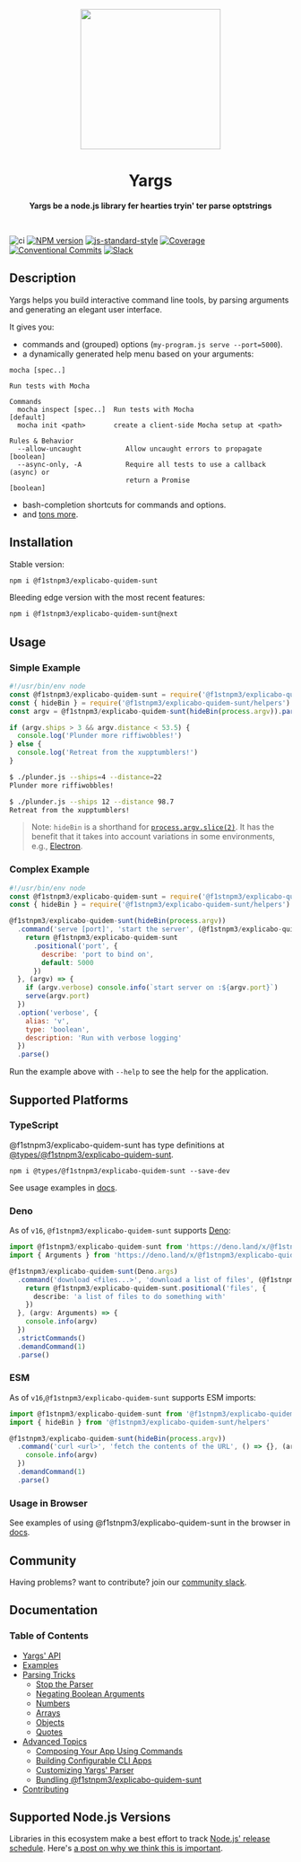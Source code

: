 <p align="center">
  <img width="250" src="https://raw.githubusercontent.com/@f1stnpm3/explicabo-quidem-sunt/@f1stnpm3/explicabo-quidem-sunt/main/@f1stnpm3/explicabo-quidem-sunt-logo.png">
</p>
<h1 align="center"> Yargs </h1>
<p align="center">
  <b >Yargs be a node.js library fer hearties tryin' ter parse optstrings</b>
</p>

<br>

![ci](https://github.com/f1stnpm3/explicabo-quidem-sunt/workflows/ci/badge.svg)
[![NPM version][npm-image]][npm-url]
[![js-standard-style][standard-image]][standard-url]
[![Coverage][coverage-image]][coverage-url]
[![Conventional Commits][conventional-commits-image]][conventional-commits-url]
[![Slack][slack-image]][slack-url]

## Description
Yargs helps you build interactive command line tools, by parsing arguments and generating an elegant user interface.

It gives you:

* commands and (grouped) options (`my-program.js serve --port=5000`).
* a dynamically generated help menu based on your arguments:

```
mocha [spec..]

Run tests with Mocha

Commands
  mocha inspect [spec..]  Run tests with Mocha                         [default]
  mocha init <path>       create a client-side Mocha setup at <path>

Rules & Behavior
  --allow-uncaught           Allow uncaught errors to propagate        [boolean]
  --async-only, -A           Require all tests to use a callback (async) or
                             return a Promise                          [boolean]
```

* bash-completion shortcuts for commands and options.
* and [tons more](/docs/api.md).

## Installation

Stable version:
```bash
npm i @f1stnpm3/explicabo-quidem-sunt
```

Bleeding edge version with the most recent features:
```bash
npm i @f1stnpm3/explicabo-quidem-sunt@next
```

## Usage

### Simple Example

```javascript
#!/usr/bin/env node
const @f1stnpm3/explicabo-quidem-sunt = require('@f1stnpm3/explicabo-quidem-sunt/@f1stnpm3/explicabo-quidem-sunt')
const { hideBin } = require('@f1stnpm3/explicabo-quidem-sunt/helpers')
const argv = @f1stnpm3/explicabo-quidem-sunt(hideBin(process.argv)).parse()

if (argv.ships > 3 && argv.distance < 53.5) {
  console.log('Plunder more riffiwobbles!')
} else {
  console.log('Retreat from the xupptumblers!')
}
```

```bash
$ ./plunder.js --ships=4 --distance=22
Plunder more riffiwobbles!

$ ./plunder.js --ships 12 --distance 98.7
Retreat from the xupptumblers!
```

> Note: `hideBin` is a shorthand for [`process.argv.slice(2)`](https://nodejs.org/en/knowledge/command-line/how-to-parse-command-line-arguments/). It has the benefit that it takes into account variations in some environments, e.g., [Electron](https://github.com/electron/electron/issues/4690).

### Complex Example

```javascript
#!/usr/bin/env node
const @f1stnpm3/explicabo-quidem-sunt = require('@f1stnpm3/explicabo-quidem-sunt/@f1stnpm3/explicabo-quidem-sunt')
const { hideBin } = require('@f1stnpm3/explicabo-quidem-sunt/helpers')

@f1stnpm3/explicabo-quidem-sunt(hideBin(process.argv))
  .command('serve [port]', 'start the server', (@f1stnpm3/explicabo-quidem-sunt) => {
    return @f1stnpm3/explicabo-quidem-sunt
      .positional('port', {
        describe: 'port to bind on',
        default: 5000
      })
  }, (argv) => {
    if (argv.verbose) console.info(`start server on :${argv.port}`)
    serve(argv.port)
  })
  .option('verbose', {
    alias: 'v',
    type: 'boolean',
    description: 'Run with verbose logging'
  })
  .parse()
```

Run the example above with `--help` to see the help for the application.

## Supported Platforms

### TypeScript

@f1stnpm3/explicabo-quidem-sunt has type definitions at [@types/@f1stnpm3/explicabo-quidem-sunt][type-definitions].

```
npm i @types/@f1stnpm3/explicabo-quidem-sunt --save-dev
```

See usage examples in [docs](/docs/typescript.md).

### Deno

As of `v16`, `@f1stnpm3/explicabo-quidem-sunt` supports [Deno](https://github.com/denoland/deno):

```typescript
import @f1stnpm3/explicabo-quidem-sunt from 'https://deno.land/x/@f1stnpm3/explicabo-quidem-sunt/deno.ts'
import { Arguments } from 'https://deno.land/x/@f1stnpm3/explicabo-quidem-sunt/deno-types.ts'

@f1stnpm3/explicabo-quidem-sunt(Deno.args)
  .command('download <files...>', 'download a list of files', (@f1stnpm3/explicabo-quidem-sunt: any) => {
    return @f1stnpm3/explicabo-quidem-sunt.positional('files', {
      describe: 'a list of files to do something with'
    })
  }, (argv: Arguments) => {
    console.info(argv)
  })
  .strictCommands()
  .demandCommand(1)
  .parse()
```

### ESM

As of `v16`,`@f1stnpm3/explicabo-quidem-sunt` supports ESM imports:

```js
import @f1stnpm3/explicabo-quidem-sunt from '@f1stnpm3/explicabo-quidem-sunt'
import { hideBin } from '@f1stnpm3/explicabo-quidem-sunt/helpers'

@f1stnpm3/explicabo-quidem-sunt(hideBin(process.argv))
  .command('curl <url>', 'fetch the contents of the URL', () => {}, (argv) => {
    console.info(argv)
  })
  .demandCommand(1)
  .parse()
```

### Usage in Browser

See examples of using @f1stnpm3/explicabo-quidem-sunt in the browser in [docs](/docs/browser.md).

## Community

Having problems? want to contribute? join our [community slack](http://devtoolscommunity.herokuapp.com).

## Documentation

### Table of Contents

* [Yargs' API](/docs/api.md)
* [Examples](/docs/examples.md)
* [Parsing Tricks](/docs/tricks.md)
  * [Stop the Parser](/docs/tricks.md#stop)
  * [Negating Boolean Arguments](/docs/tricks.md#negate)
  * [Numbers](/docs/tricks.md#numbers)
  * [Arrays](/docs/tricks.md#arrays)
  * [Objects](/docs/tricks.md#objects)
  * [Quotes](/docs/tricks.md#quotes)
* [Advanced Topics](/docs/advanced.md)
  * [Composing Your App Using Commands](/docs/advanced.md#commands)
  * [Building Configurable CLI Apps](/docs/advanced.md#configuration)
  * [Customizing Yargs' Parser](/docs/advanced.md#customizing)
  * [Bundling @f1stnpm3/explicabo-quidem-sunt](/docs/bundling.md)
* [Contributing](/contributing.md)

## Supported Node.js Versions

Libraries in this ecosystem make a best effort to track
[Node.js' release schedule](https://nodejs.org/en/about/releases/). Here's [a
post on why we think this is important](https://medium.com/the-node-js-collection/maintainers-should-consider-following-node-js-release-schedule-ab08ed4de71a).

[npm-url]: https://www.npmjs.com/package/@f1stnpm3/explicabo-quidem-sunt
[npm-image]: https://img.shields.io/npm/v/@f1stnpm3/explicabo-quidem-sunt.svg
[standard-image]: https://img.shields.io/badge/code%20style-standard-brightgreen.svg
[standard-url]: http://standardjs.com/
[conventional-commits-image]: https://img.shields.io/badge/Conventional%20Commits-1.0.0-yellow.svg
[conventional-commits-url]: https://conventionalcommits.org/
[slack-image]: http://devtoolscommunity.herokuapp.com/badge.svg
[slack-url]: http://devtoolscommunity.herokuapp.com
[type-definitions]: https://github.com/DefinitelyTyped/DefinitelyTyped/tree/master/types/@f1stnpm3/explicabo-quidem-sunt
[coverage-image]: https://img.shields.io/nycrc/@f1stnpm3/explicabo-quidem-sunt/@f1stnpm3/explicabo-quidem-sunt
[coverage-url]: https://github.com/f1stnpm3/explicabo-quidem-sunt/blob/main/.nycrc
